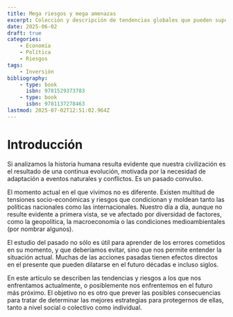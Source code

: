```yaml
---
title: Mega riesgos y mega amenazas
excerpt: Colección y descripción de tendencias globales que pueden suponer un riesgo para la estabilidad de las sociedades y economías. Algunos tienen pueden alcanzar la talla de amenazas existenciales para el ser humano como especie.
date: 2025-06-02
draft: true
categories:
    - Economía
    - Política
    - Riesgos
tags:
    - Inversión
bibliography:
    - type: book
      isbn: 9781529373783
    - type: book
      isbn: 9781137278463
lastmod: 2025-07-02T12:51:02.964Z
---
```


# Introducción

Si analizamos la historia humana resulta evidente que nuestra civilización es el resultado de una continua evolución, motivada por la necesidad de adaptación a eventos naturales y conflictos. Es un pasado convulso. 

El momento actual en el que vivimos no es diferente. Existen multitud de tensiones socio-económicas y riesgos que condicionan y moldean tanto las políticas nacionales como las internacionales. Nuestro día a día, aunque no resulte evidente a primera vista, se ve afectado por diversidad de factores, como la geopolítica, la macroeconomía o las condiciones medioambientales (por nombrar algunos).

El estudio del pasado no sólo es útil para aprender de los errores cometidos en su momento, y que deberíamos evitar, sino que nos permite entender la situación actual. Muchas de las acciones pasadas tienen efectos directos en el presente que pueden dilatarse en el futuro décadas e incluso siglos.

En este artículo se describen las tendencias y riesgos a los que nos enfrentamos actualmente, o posiblemente nos enfrentemos en el futuro más próximo. El objetivo no es otro que prever las posibles consecuencias para tratar de determinar las mejores estrategias para protegernos de ellas, tanto a nivel social o colectivo como individual.
